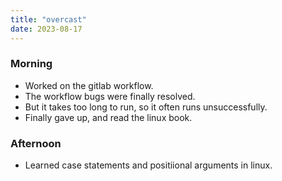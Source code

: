 ```yaml
---
title: "overcast"
date: 2023-08-17
---
```


### Morning
 - Worked on the gitlab workflow.
 - The workflow bugs were finally resolved.
 - But it takes too long to run, so it often runs unsuccessfully.
 - Finally gave up, and read the linux book.

### Afternoon
 - Learned case statements and positiional arguments in linux.